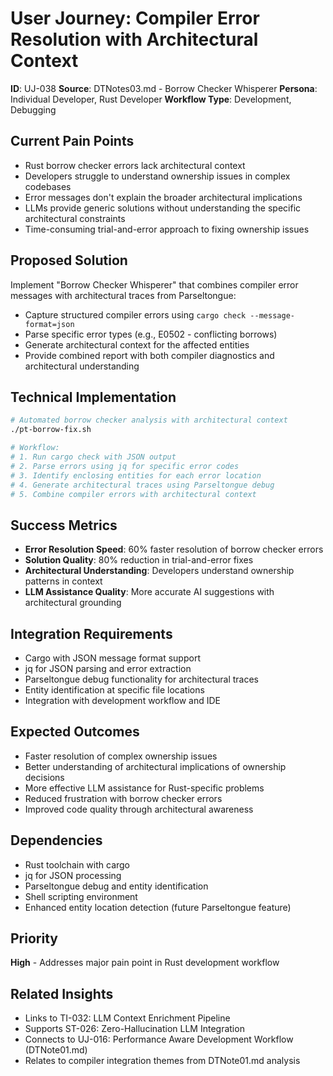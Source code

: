 # User Journey: Compiler Error Resolution with Architectural Context

**ID**: UJ-038
**Source**: DTNotes03.md - Borrow Checker Whisperer
**Persona**: Individual Developer, Rust Developer
**Workflow Type**: Development, Debugging

## Current Pain Points
- Rust borrow checker errors lack architectural context
- Developers struggle to understand ownership issues in complex codebases
- Error messages don't explain the broader architectural implications
- LLMs provide generic solutions without understanding the specific architectural constraints
- Time-consuming trial-and-error approach to fixing ownership issues

## Proposed Solution
Implement "Borrow Checker Whisperer" that combines compiler error messages with architectural traces from Parseltongue:

- Capture structured compiler errors using `cargo check --message-format=json`
- Parse specific error types (e.g., E0502 - conflicting borrows)
- Generate architectural context for the affected entities
- Provide combined report with both compiler diagnostics and architectural understanding

## Technical Implementation
```bash
# Automated borrow checker analysis with architectural context
./pt-borrow-fix.sh

# Workflow:
# 1. Run cargo check with JSON output
# 2. Parse errors using jq for specific error codes
# 3. Identify enclosing entities for each error location
# 4. Generate architectural traces using Parseltongue debug
# 5. Combine compiler errors with architectural context
```

## Success Metrics
- **Error Resolution Speed**: 60% faster resolution of borrow checker errors
- **Solution Quality**: 80% reduction in trial-and-error fixes
- **Architectural Understanding**: Developers understand ownership patterns in context
- **LLM Assistance Quality**: More accurate AI suggestions with architectural grounding

## Integration Requirements
- Cargo with JSON message format support
- jq for JSON parsing and error extraction
- Parseltongue debug functionality for architectural traces
- Entity identification at specific file locations
- Integration with development workflow and IDE

## Expected Outcomes
- Faster resolution of complex ownership issues
- Better understanding of architectural implications of ownership decisions
- More effective LLM assistance for Rust-specific problems
- Reduced frustration with borrow checker errors
- Improved code quality through architectural awareness

## Dependencies
- Rust toolchain with cargo
- jq for JSON processing
- Parseltongue debug and entity identification
- Shell scripting environment
- Enhanced entity location detection (future Parseltongue feature)

## Priority
**High** - Addresses major pain point in Rust development workflow

## Related Insights
- Links to TI-032: LLM Context Enrichment Pipeline
- Supports ST-026: Zero-Hallucination LLM Integration
- Connects to UJ-016: Performance Aware Development Workflow (DTNote01.md)
- Relates to compiler integration themes from DTNote01.md analysis